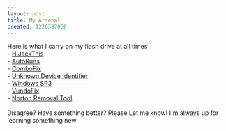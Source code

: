```yaml
---
layout: post
title: My Arsenal
created: 1226397060
---
```

<p>Here is what I carry on my flash drive at all times<br />
	- <a href="http://www.trendsecure.com/portal/en-US/_download/HiJackThis.exe">HiJackThis</a><br />
	- <a href="http://download.sysinternals.com/Files/Autoruns.zip">AutoRuns</a><br />
	- <a href="http://download.sysinternals.com/Files/Autoruns.zip">ComboFix</a><br />
	- <a href="http://www.zhangduo.com/UnknownDeviceIdentifier.exe">Unknown Device Identifier</a><br />
	- <a href="http://www.microsoft.com/downloads/details.aspx?FamilyID=5B33B5A8-5E76-401F-BE08-1E1555D4F3D4&amp;displaylang=en">Windows SP3</a><br />
	- <a href="http://www.atribune.org/ccount/click.php?id=4">VundoFix</a><br />
	- <a href="ftp://ftp.symantec.com/public/english_us_canada/removal_tools/Norton_Removal_Tool.exe">Norton Removal Tool</a><br />
	<br />
	Disagree? Have something better? Please Let me know! I&#39;m always up for learning something new</p>
